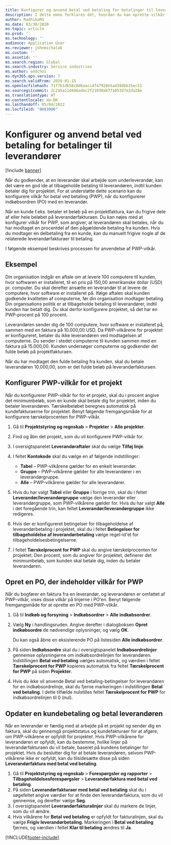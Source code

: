 ```yaml
---
title: Konfigurer og anvend betal ved betaling for betalinger til leverandører
description: I dette emne forklares det, hvordan du kan oprette vilkår for betal ved betaling ("PWP"), så du kan frigive delvise leverandørbetalinger på grundlag af kundebetalinger.
author: RadhikaRS
ms.date: 03/30/2020
ms.topic: article
ms.prod: ''
ms.technology: ''
audience: Application User
ms.reviewer: johnmichalak
ms.custom: ''
ms.assetid: ''
ms.search.region: Global
ms.search.industry: Service industries
ms.author: andchoi
ms.dyn365.ops.version: 7
ms.search.validFrom: 2019-01-15
ms.openlocfilehash: 71f7b1db58c0d6aacc4f47920e5ad39dbb35ec51
ms.sourcegitcommit: 2c2a5a11d446adec2f21030ab77a053d7e2da28e
ms.translationtype: HT
ms.contentlocale: da-DK
ms.lasthandoff: 05/04/2022
ms.locfileid: "8683906"
---
```

# <a name="set-up-and-use-pay-when-paid-vendor-payments"></a>Konfigurer og anvend betal ved betaling for betalinger til leverandører

[!include [banner](../includes/banner.md)]

Når du godkender, at en leverandør skal arbejde som underleverandør, kan det være en god ide at tilbageholde betaling til leverandøren, indtil kunden betaler dig for projektet. For at understøtte dette scenario kan du konfigurere vilkår for betal ved betaling (PWP), når du konfigurerer indkøbsordren (PO) med en leverandør.

Når en kunde f.eks. betaler et beløb på en projektfaktura, kan du frigive dele af eller hele beløbet på leverandørfakturaen. Du kan nøjes med at konfigurer vilkår for PWP, som angiver, at leverandøren skal betales, når du har modtaget en procentdel af den pågældende betaling fra kunden. Hvis du modtager en delbetaling fra en kunde, kan du manuelt frigive nogle af de relaterede leverandørfakturaer til betaling.

I følgende eksempel beskrives processen for anvendelse af PWP-vilkår.

## <a name="example"></a>Eksempel

Din organisation indgår en aftale om at levere 100 computere til kunden, hvor softwaren er installeret, til en pris på 150,00 amerikanske dollar (USD) pr. computer. Du skal derefter ansætte en leverandør til at levere de computere, hvor software er installeret på. Ifølge aftalen skal kunden godkende kvaliteten af computerne, før din organisation modtager betaling. Din organisations politik er at tilbageholde betaling til leverandører, indtil kunden har betalt dig. Du skal derfor konfigurere projektet, så det har en PWP-procent på 100 procent.

Leverandøren sender dig de 100 computere, hvor software er installeret på, sammen med en faktura på 10.000,00 USD. Da PWP-vilkårene for projektet er konfigureret, betaler du ikke leverandøren ved modtagelsen af computerne. Du sender i stedet computerne til kunden sammen med en faktura på 15.000,00. Kunden undersøger computerne og godkender det fulde beløb på projektfakturaen.

Når du har modtaget den fulde betaling fra kunden, skal du betale leverandøren 10.000,00, som er det fulde beløb på leverandørfakturaen.

## <a name="set-up-pwp-terms-for-a-project"></a>Konfigurer PWP-vilkår for et projekt

Når du konfigurerer PWP-vilkår for for et projekt, skal du i procent angive det minimumbeløb, som en kunde skal betale dig for projektet, inden du betaler leverandøren. Tærskelbeløbet beregnes automatisk på kundefakturaerne for projektet. Benyt følgende fremgangsmåde for at konfigurere tærskelprocenten for PWP-vilkår.

1. Gå til **Projektstyring og regnskab** \> **Projekter** \> **Alle projekter**.
2. Find og åbn det projekt, som du vil konfigurere PWP-vilkår for.
3. I oversigtspanelet **Leverandøraftaler** skal du vælge **Tilføj linje**.
3. I feltet **Kontokode** skal du vælge en af følgende indstillinger:

    - **Tabel** – PWP-vilkårene gælder for en enkelt leverandør.
    - **Gruppe** – PWP-vilkårene gælder for alle leverandører i en leverandørgruppe.
    - **Alle** – PWP-vilkårene gælder for alle leverandører.

4. Hvis du har valgt **Tabel** eller **Gruppe** i forrige trin, skal du i feltet **Leverandør/leverandørgruppe** vælge den leverandør eller leverandørgruppe, som PWP-vilkårene gælder for. Hvis du har valgt **Alle** i det foregående trin, kan feltet **Leverandør/leverandørgruppe** ikke redigeres.
5. Hvis der er konfigureret betingelser for tilbageholdelse af leverandørbetaling i projektet, skal du i feltet **Betingelser for tilbageholdelse af leverandørbetaling** vælge regel-id'et for tilbageholdelsesbetingelserne.
6. I feltet **Tærskelprocent for PWP** skal du angive tærskelprocenten for projektet. Den procent, som du angiver for projektet, definerer det minimumbeløb, som kunden skal betale dig, inden du betaler leverandøren.

## <a name="create-a-po-that-has-pwp-terms"></a>Opret en PO, der indeholder vilkår for PWP

Når du bogfører en faktura fra en leverandør, og leverandøren er omfattet af PWP-vilkår, vises disse vilkår på linjerne i PO'en. Benyt følgende fremgangsmåde for at oprette en PO med PWP-vilkår.

1. Gå til **Indkøb og forsyning** \> **Indkøbsordrer** \> **Alle indkøbsordrer**.
2. Vælg **Ny** i handlingsruden. Angive derefter i dialogboksen **Opret indkøbsordre** de nødvendige oplysninger, og vælg **OK**.

    Du kan også åbne en eksisterende PO på listesiden **Alle indkøbsordrer**.

4. På siden **Indkøbsordre** skal du i oversigtspanelet **Indkøbsordrelinjer** gennemse oplysningerne om indkøbsordrelinjen for leverandøren. Indstillingen **Betal ved betaling** vælges automatisk, og værdien i feltet **Tærskelprocent for PWP** kopieres automatisk fra feltet **Tærskelprocent for PWP** på siden **Projekter**.
6. Hvis du ikke vil anvende Betal ved betaling-betingelser for leverandøren for en indkøbsordrelinje, skal du fjerne markeringen i indstillingen **Betal ved betaling**. I dette tilfælde nulstilles feltet **Tærskelprocent for PWP** for indkøbsordrelinjen til 0 (nul).

## <a name="update-a-customer-payment-and-pay-the-vendor"></a>Opdater en kundebetaling og betal leverandøren

Når en leverandør er færdig med at arbejde på et projekt og sender dig en faktura, skal du gennemgå projektstatus og kundefakturaer for at afgøre, om PWP-vilkårene er opfyldt for projektet. Hvis PWP-vilkårene for leverandøren er opfyldt, kan du bestemme, hvilke linjer på leverandørfakturaen du vil betale, baseret på kundens betalinger for projektet. Hvis du beslutter dig for at betale leverandøren, selvom PWP-vilkårene ikke er opfyldt, kan du tilsidesætte disse på siden **Leverandørfaktura med betal ved betaling**.

1. Gå til **Projektstyring og regnskab** \> **Forespørgsler og rapporter** \> **Tilbageholdelsesforespørgsler** \> **Leverandørfaktura med betal ved betaling**.
2. På siden **Leverandørfakturaer med betal ved betaling** skal du i søgefeltet angive værdier for at finde den leverandørfaktura, som du vil gennemse, og derefter vælge **Søg**.
3. I oversigtspanelet **Leverandørfakturalinjer** skal du markere de linjer, som du vil ændre.
4. Hvis vilkårene for **Betal ved betaling** er opfyldt for fakturalinjen, skal du vælge **Frigiv leverandørbetaling**. Markeringen i **Betal ved betaling** fjernes, og værdien i feltet **Klar til betaling** ændres til **Ja**.


[!INCLUDE[footer-include](../includes/footer-banner.md)]